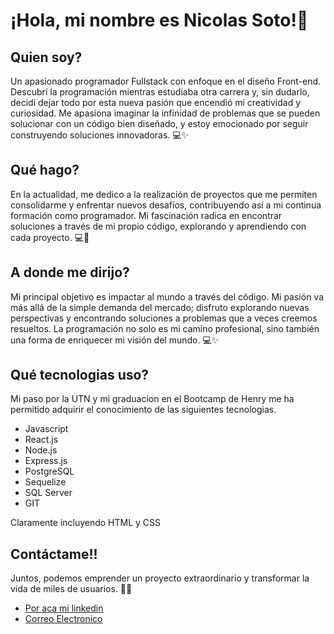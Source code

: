 # ¡Hola, mi nombre es Nicolas Soto!👋 

## Quien soy?
Un apasionado programador Fullstack con enfoque en el diseño Front-end. Descubrí la programación mientras estudiaba otra carrera y, sin dudarlo, decidí dejar todo por esta nueva pasión que encendió mi creatividad y curiosidad. Me apasiona imaginar la infinidad de problemas que se pueden solucionar con un código bien diseñado, y estoy emocionado por seguir construyendo soluciones innovadoras. 💻✨

## Qué hago?
En la actualidad, me dedico a la realización de proyectos que me permiten consolidarme y enfrentar nuevos desafíos, contribuyendo así a mi continua formación como programador. Mi fascinación radica en encontrar soluciones a través de mi propio código, explorando y aprendiendo con cada proyecto. 💻🚀

## A donde me dirijo?
Mi principal objetivo es impactar al mundo a través del código. Mi pasión va más allá de la simple demanda del mercado; disfruto explorando nuevas perspectivas y encontrando soluciones a problemas que a veces creemos resueltos. La programación no solo es mi camino profesional, sino también una forma de enriquecer mi visión del mundo. 💻✨

## Qué tecnologias uso?
Mi paso por la UTN y mi graduacion en el Bootcamp de Henry me ha permitido adquirir el conocimiento de las siguientes tecnologias.
- Javascript
- React.js
- Node.js
- Express.js
- PostgreSQL
- Sequelize
- SQL Server
- GIT

Claramente incluyendo HTML y CSS


## Contáctame!!
Juntos, podemos emprender un proyecto extraordinario y transformar la vida de miles de usuarios. 💬🚀
- [Por aca mi linkedin](https://www.linkedin.com/in/nicolas-soto-7272051b0/)
- [Correo Electronico](mailto:nicosoto18@hotmail.com)






